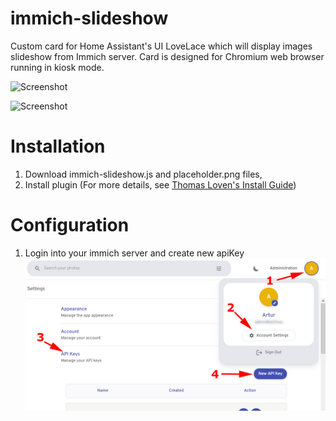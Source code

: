 # immich-slideshow
Custom card for Home Assistant's UI LoveLace which will display images slideshow from Immich server. Card is designed for Chromium web browser running in kiosk mode.

![Screenshot](https://github.com/mulder82/immich-slideshow/raw/master/screenshots/preview.gif)

![Screenshot](https://github.com/mulder82/immich-slideshow/raw/master/screenshots/preview2.gif)

# Installation
1. Download immich-slideshow.js and placeholder.png files,
2. Install plugin (For more details, see [Thomas Loven's Install Guide](https://github.com/thomasloven/hass-config/wiki/Lovelace-Plugins))

# Configuration
1. Login into your immich server and create new apiKey
![Screenshot](https://github.com/mulder82/immich-slideshow/raw/master/screenshots/apikey.jpg)
